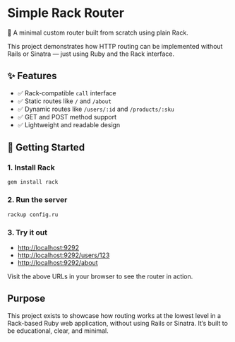 # Simple Rack Router

🚀 A minimal custom router built from scratch using plain Rack.

This project demonstrates how HTTP routing can be implemented without Rails or Sinatra — just using Ruby and the Rack interface.


## ✨ Features

- ✅ Rack-compatible `call` interface
- ✅ Static routes like `/` and `/about`
- ✅ Dynamic routes like `/users/:id` and `/products/:sku`
- ✅ GET and POST method support
- ✅ Lightweight and readable design


## 🔧 Getting Started

### 1. Install Rack

`gem install rack`

### 2. Run the server

`rackup config.ru`

### 3. Try it out

- [http://localhost:9292](http://localhost:9292)
- [http://localhost:9292/users/123](http://localhost:9292/users/123)
- [http://localhost:9292/about](http://localhost:9292/about)

Visit the above URLs in your browser to see the router in action.


## Purpose

This project exists to showcase how routing works at the lowest level in a Rack-based Ruby web application, without using Rails or Sinatra. It’s built to be educational, clear, and minimal.
